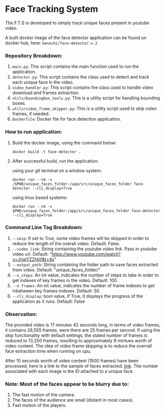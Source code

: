 # Face Tracking System
The F.T.S is developed to simply track unique faces present in youtube video.

A built docker image of the face detector application can be found on docker hub, here: ```kenechi/face-detector:v.2```

### Repository Breakdown:

 1. ```main.py```: This script contains the main function used to run the application.
 2. ```detector.py```: This script contains the class used to detect and track each unique face in the video.
 3. ```video_handler.py```: This script contains the class used to handle video download and frames extraction.
 4. ```utils/boundingbox_tools.py```: This is a utility script for handling bounding boxes.
 5. ```utils/video_frame_skipper.py```: This is a utility script used to skip video frames, if needed.
 6. ```Dockerfile```: Docker file for face detection application.

### How to run application:

1. Build the docker image, using the command below:

    ```docker build -t face-detector .```
    
2. After successful build, run the application:

   using your git terminal on a window system:

   ```docker run --rm -v /$PWD/unique_faces_folder:/app/src/unique_faces_folder face-detector --cli_display=True```

   using linux based systems:

   ```docker run --rm -v $PWD/unique_faces_folder:/app/src/unique_faces_folder face-detector --cli_display=True```
   
 ### Command Line Tag Breakdown:

1. ```--skip```: If set to True, some video frames will be skipped in order to reduce the length of the overall video. Default: False.
2. ```--video_link```: String containing the youtube video link. Pass in youtube video url. Default: "https://www.youtube.com/watch?v=JriaiYZZhbY&t=4s"
3. ```--output_path```: String containing the folder path to save faces extracted from video. Default: "unique_faces_folder/"
4. ```--n_steps```: An int value, indicates the number of steps to take in order to get indexes of key frames in the video. Default: 100.
5. ```--n_frames```: An int value, indicates the number of frame indexes to get inbetween key frames indexes. Default: 50. 
6. ```--cli_display```: bool value, if True, it displays the progress of the application as it runs. Default: False


### Observation:
The provided video is 17 minutes 42 seconds long, in terms of video frames, it contains 26,555 frames, were there are 25 frames per second.
If using the skip functionality with default settings, the stated number of frames is reduced to 13,250 frames, resulting to approximately 8 mintues worth of video content.
The idea of video frame skipping is to reduce the overrall face extraction time when running on cpu.

After 10 seconds worth of video content (1500 frames) have been processed, here is a link to the sample of faces extracted: [link](https://drive.google.com/drive/folders/1Ch_0POxseYeXZEUMrnXm4N7BXDFrOQ4H?usp=share_link). The number associated with each image is the ID attached to a unique face.

### Note: Most of the faces appear to be blurry due to:
1. The fast motion of the camera.
2. The faces of the audience are small (distant in most cases).
3. Fast motion of the players.
